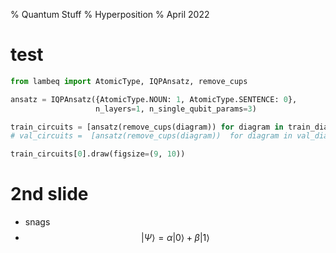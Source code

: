 % Quantum Stuff
% Hyperposition
% April 2022

# test

```python
from lambeq import AtomicType, IQPAnsatz, remove_cups

ansatz = IQPAnsatz({AtomicType.NOUN: 1, AtomicType.SENTENCE: 0},
                   n_layers=1, n_single_qubit_params=3)

train_circuits = [ansatz(remove_cups(diagram)) for diagram in train_diagrams]
# val_circuits =  [ansatz(remove_cups(diagram))  for diagram in val_diagrams]

train_circuits[0].draw(figsize=(9, 10))


```

# 2nd slide

* snags
* $$ | \Psi \rangle = \alpha |0\rangle + \beta | 1 \rangle $$
